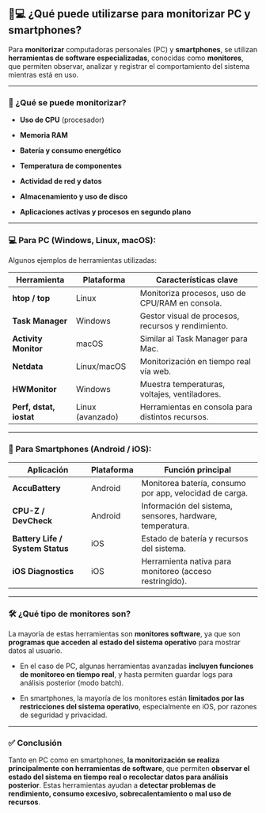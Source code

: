 ## 📱💻 ¿Qué puede utilizarse para **monitorizar PC y smartphones**?

Para **monitorizar** computadoras personales (PC) y **smartphones**, se utilizan **herramientas de software especializadas**, conocidas como **monitores**, que permiten observar, analizar y registrar el comportamiento del sistema mientras está en uso.

---

### 🧩 ¿Qué se puede monitorizar?

- **Uso de CPU** (procesador)
    
- **Memoria RAM**
    
- **Batería y consumo energético**
    
- **Temperatura de componentes**
    
- **Actividad de red y datos**
    
- **Almacenamiento y uso de disco**
    
- **Aplicaciones activas y procesos en segundo plano**
    

---

### 💻 Para PC (Windows, Linux, macOS):

Algunos ejemplos de herramientas utilizadas:

| Herramienta             | Plataforma       | Características clave                              |
| ----------------------- | ---------------- | -------------------------------------------------- |
| **htop / top**          | Linux            | Monitoriza procesos, uso de CPU/RAM en consola.    |
| **Task Manager**        | Windows          | Gestor visual de procesos, recursos y rendimiento. |
| **Activity Monitor**    | macOS            | Similar al Task Manager para Mac.                  |
| **Netdata**             | Linux/macOS      | Monitorización en tiempo real vía web.             |
| **HWMonitor**           | Windows          | Muestra temperaturas, voltajes, ventiladores.      |
| **Perf, dstat, iostat** | Linux (avanzado) | Herramientas en consola para distintos recursos.   |

---

### 📱 Para Smartphones (Android / iOS):

|Aplicación|Plataforma|Función principal|
|---|---|---|
|**AccuBattery**|Android|Monitorea batería, consumo por app, velocidad de carga.|
|**CPU-Z / DevCheck**|Android|Información del sistema, sensores, hardware, temperatura.|
|**Battery Life / System Status**|iOS|Estado de batería y recursos del sistema.|
|**iOS Diagnostics**|iOS|Herramienta nativa para monitoreo (acceso restringido).|

---

### 🛠️ ¿Qué tipo de monitores son?

La mayoría de estas herramientas son **monitores software**, ya que son **programas que acceden al estado del sistema operativo** para mostrar datos al usuario.

- En el caso de PC, algunas herramientas avanzadas **incluyen funciones de monitoreo en tiempo real**, y hasta permiten guardar logs para análisis posterior (modo batch).
    
- En smartphones, la mayoría de los monitores están **limitados por las restricciones del sistema operativo**, especialmente en iOS, por razones de seguridad y privacidad.
    

---

### ✅ Conclusión

Tanto en PC como en smartphones, **la monitorización se realiza principalmente con herramientas de software**, que permiten **observar el estado del sistema en tiempo real o recolectar datos para análisis posterior**. Estas herramientas ayudan a **detectar problemas de rendimiento, consumo excesivo, sobrecalentamiento o mal uso de recursos**.

